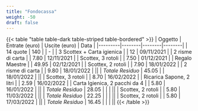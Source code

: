 ```yaml
---
title: "Fondocassa"
weight: -50
draft: false
---
```


{{< table "table table-dark table-striped table-bordered" >}}
| Oggetto | Entrate (euro) | Uscite (euro) | Data |
|---------|--------|--------|--------|
| 14 quote | 140 | | - |
| 3 Scottex + Carta igienica | | 12 | 09/11/2021 |
| 2 risme di carta | | 7.80 | 12/11/2021 |
| Scottex, 3 rotoli | | 7.50 | 01/12/2021 |
| Regalo Maestre | | 49.95 | 02/12/2021 |
| Scottex, 2 rotoli | | 7.90 | 18/01/2022 |
| 2 risme di carta | | 9.80 | 18/01/2022 |
||
| *Totale Residuo* | 45.05 | | 18/01/2022 |
||
| Scottex, 3 rotoli | | 8.70 | 16/02/2022 |
| Ricarica Sapone, 2 litri | | 2.59 | 16/02/2022 |
| Carta Igienica, 2 pacchi da 4 | | 5.80 | 16/01/2022 |
||
| *Totale Residuo* | 28.05 | | |
||
| Scottex, 2 rotoli | | 5.80 | 11/03/2022 |
||
| *Totale Residuo* | 22.25 | | |
||
| Scottex, 2 rotoli | | 5.80 | 17/03/2022 |
||
| *Totale Residuo* | 16.45 | | |
||
{{< /table >}}
